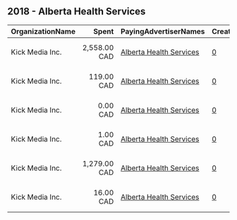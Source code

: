 ## 2018 - Alberta Health Services 
|OrganizationName|Spent|PayingAdvertiserNames|CreativeUrls|Impressions|Genders|AgeBrackets|CountryCodes|BillingAddresses|CandidateBallotInformation|
|:---|---:|:---|:---|---:|:---|:---|:---|:---|:---|
|Kick Media Inc.|2,558.00 CAD|[Alberta Health Services](2018/Alberta_Health_Services.md)|[0](https://www.snap.com/political-ads/asset/b41619ede2aea8b692d7d1d7dde58beffd8f3b8ec40ba5ffcd8a97e03d347573?mediaType=jpg)|1,424,973||16-25|canada|"12420 - 104 Avenue,Edmonton,T5N 3Z9,CA"||
|Kick Media Inc.|119.00 CAD|[Alberta Health Services](2018/Alberta_Health_Services.md)|[0](https://www.snap.com/political-ads/asset/b9f4fc3e525eb7caf44b0898f43689076dc5926713319082672a2b7f22536909?mediaType=jpg)|67,449||16-25|canada|"12420 - 104 Avenue,Edmonton,T5N 3Z9,CA"||
|Kick Media Inc.|0.00 CAD|[Alberta Health Services](2018/Alberta_Health_Services.md)|[0](https://www.snap.com/political-ads/asset/b41619ede2aea8b692d7d1d7dde58beffd8f3b8ec40ba5ffcd8a97e03d347573?mediaType=jpg)|155||16-25|canada|"12420 - 104 Avenue,Edmonton,T5N 3Z9,CA"||
|Kick Media Inc.|1.00 CAD|[Alberta Health Services](2018/Alberta_Health_Services.md)|[0](https://www.snap.com/political-ads/asset/a33f3d3238f84f4874a0e75f9fbd8eb83f68bb1c8e34103662b8d1b20720a94d?mediaType=jpg)|747||16-25|canada|"12420 - 104 Avenue,Edmonton,T5N 3Z9,CA"||
|Kick Media Inc.|1,279.00 CAD|[Alberta Health Services](2018/Alberta_Health_Services.md)|[0](https://www.snap.com/political-ads/asset/a33f3d3238f84f4874a0e75f9fbd8eb83f68bb1c8e34103662b8d1b20720a94d?mediaType=jpg)|623,479||16-25|canada|"12420 - 104 Avenue,Edmonton,T5N 3Z9,CA"||
|Kick Media Inc.|16.00 CAD|[Alberta Health Services](2018/Alberta_Health_Services.md)|[0](https://www.snap.com/political-ads/asset/b9f4fc3e525eb7caf44b0898f43689076dc5926713319082672a2b7f22536909?mediaType=jpg)|8,529||16-25|canada|"12420 - 104 Avenue,Edmonton,T5N 3Z9,CA"||
